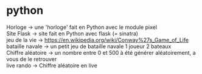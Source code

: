 # python
Horloge -> une 'horloge' fait en Python avec le module pixel  
Site Flask -> site fait en Python avec flask (= sinatra)  
jeu de la vie -> https://en.wikipedia.org/wiki/Conway%27s_Game_of_Life  
bataille navale -> un petit jeu de bataille navale 1 joueur 2 bateaux  
Chiffre aléatoire -> un nombre entre 0 et 500 à été générer aléatoirement, a vous de le retrouver  
live rando -> Chiffre aléatoire en live
